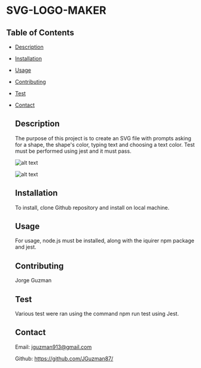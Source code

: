# SVG-LOGO-MAKER

  ## Table of Contents
- [Description](#description) 
- [Installation](#installation)
- [Usage](#usage)
- [Contributing](#contributing)
- [Test](#test)
- [Contact](#contact)
 

  ## Description

  The purpose of this project is to create an SVG file with prompts asking for a shape, the shape's color, typing text and choosing a text color.  Test must be performed using jest and it must pass.

  ![alt text](https://file%2B.vscode-resource.vscode-cdn.net/Users/jorgeguzman/Desktop/challenges/svg-logo-maker/images/image-1.png?version%3D1719109235003)

  ![alt text](https://file%2B.vscode-resource.vscode-cdn.net/Users/jorgeguzman/Desktop/challenges/svg-logo-maker/images/image-2.png?version%3D1719109264383)

  
  ## Installation

  To install, clone Github repository and install on local machine.

  ## Usage

  For usage, node.js must be installed, along with the iquirer npm package and jest.

  ## Contributing
  Jorge Guzman

  ## Test
  Various test were ran using the command npm run test using Jest.
  
  ## Contact
  Email: jguzman913@gmail.com

  Github: https://github.com/JGuzman87/